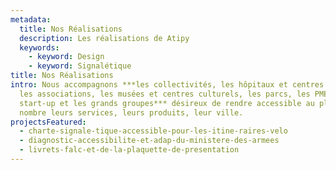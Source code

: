 ```yaml
---
metadata:
  title: Nos Réalisations
  description: Les réalisations de Atipy
  keywords:
    - keyword: Design
    - keyword: Signalétique
title: Nos Réalisations
intro: Nous accompagnons ***les collectivités, les hôpitaux et centres de santé,
  les associations, les musées et centres culturels, les parcs, les PME, les
  start-up et les grands groupes*** désireux de rendre accessible au plus grand
  nombre leurs services, leurs produits, leur ville.
projectsFeatured:
  - charte-signale-tique-accessible-pour-les-itine-raires-velo
  - diagnostic-accessibilite-et-adap-du-ministere-des-armees
  - livrets-falc-et-de-la-plaquette-de-presentation
---
```

